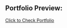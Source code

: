
## Portfolio Preview:

[Click to Check Portfolio](https://pipaliyavivek.github.io/portfolio.github.io)
